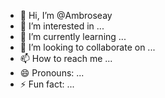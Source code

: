 - 👋 Hi, I’m @Ambroseay
- 👀 I’m interested in ...
- 🌱 I’m currently learning ...
- 💞️ I’m looking to collaborate on ...
- 📫 How to reach me ...
- 😄 Pronouns: ...
- ⚡ Fun fact: ...

<!---
Ambroseay/Ambroseay is a ✨ special ✨ repository because its `README.md` (this file) appears on your GitHub profile.
You can click the Preview link to take a look at your changes.
--->
